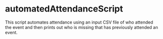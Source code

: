 # automatedAttendanceScript
This script automates attendance using an input CSV file of who attended the event and then prints out who is missing that has previously attended an event.
